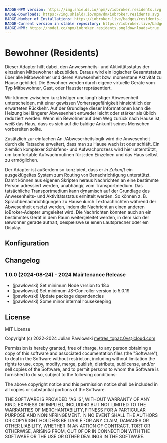 ```yaml
---
BADGE-NPM version: https://img.shields.io/npm/v/iobroker.residents.svg
BADGE-Downloads: https://img.shields.io/npm/dm/iobroker.residents.svg
BADGE-Number of Installations: https://iobroker.live/badges/residents-installed.svg
BADGE-Current version in stable repository: https://iobroker.live/badges/residents-stable.svg
BADGE-NPM: https://nodei.co/npm/iobroker.residents.png?downloads=true
---
```

# Bewohner (Residents)

Dieser Adapter hilft dabei, den Anwesenheits- und Aktivitätsstatus der einzelnen Mitbewohner abzubilden. Daraus wird ein logischer Gesamtstatus über alle Mitbewohner und deren Anwesenheit bzw. momentane Aktivität zu Hause gebildet. Die Bewohner werden durch eigene virtuelle Geräte vom Typ Mitbewohner, Gast, oder Haustier repräsentiert.

Wir können zwischen kurzfristiger und langfristiger Abwesenheit unterscheiden, mit einer gewissen Vorhersagefähigkeit hinsichtlich der erwarteten Rückkehr. Auf der Grundlage dieser Informationen kann die Heizung bei längerer Abwesenheit entweder leicht oder stärker als üblich reduziert werden. Wenn ein Bewohner auf dem Weg zurück nach Hause ist, weiß das Haus, dass es sich auf die baldige Ankunft seines Menschen vorbereiten sollte.

Zusätzlich zur einfachen An-/Abwesenheitslogik wird die Anwesenheit durch die Tatsache erweitert, dass man zu Hause wach ist oder schläft. Ein ziemlich komplexer Schlafens- und Aufwachprozess wird hier unterstützt, um komfortable Aufwachroutinen für jeden Einzelnen und das Haus selbst zu ermöglichen.

Der Adapter ist außerdem so konzipiert, dass er _in Zukunft_ ein ausgeklügeltes System zum Routing von Benachrichtigung unterstützt. Damit können aus eigenen Skripten heraus Nachrichten an eine bestimmte Person adressiert werden, unabhängig vom Transportmedium. Das tatsächliche Transportmedium kann dynamisch auf der Grundlage des Anwesenheits- und Aktivitätsstatus ermittelt werden. So können z. B. Sprachbenachrichtigungen zu Hause durch Textnachrichten während der Abwesenheit ersetzt werden, indem die Nachricht an einen anderen ioBroker-Adapter umgeleitet wird. Die Nachrichten könnten auch an ein bestimmtes Gerät in dem Raum weitergeleitet werden, in dem sich der Bewohner gerade aufhält, beispielsweise einen Lautsprecher oder ein Display.

## Konfiguration

## Changelog
### 1.0.0 (2024-08-24) - 2024 Maintenance Release

-   (jpawlowski) Set minimum Node version to 18.x
-   (jpawlowski) Set minimum JS-Controller version to 5.0.19
-   (jpawlowski) Update package dependencies
-   (jpawlowski) Some minor internal housekeeping

## License

MIT License

Copyright (c) 2022-2024 Julian Pawlowski <metres_topaz.0v@icloud.com>

Permission is hereby granted, free of charge, to any person obtaining a copy
of this software and associated documentation files (the "Software"), to deal
in the Software without restriction, including without limitation the rights
to use, copy, modify, merge, publish, distribute, sublicense, and/or sell
copies of the Software, and to permit persons to whom the Software is
furnished to do so, subject to the following conditions:

The above copyright notice and this permission notice shall be included in all
copies or substantial portions of the Software.

THE SOFTWARE IS PROVIDED "AS IS", WITHOUT WARRANTY OF ANY KIND, EXPRESS OR
IMPLIED, INCLUDING BUT NOT LIMITED TO THE WARRANTIES OF MERCHANTABILITY,
FITNESS FOR A PARTICULAR PURPOSE AND NONINFRINGEMENT. IN NO EVENT SHALL THE
AUTHORS OR COPYRIGHT HOLDERS BE LIABLE FOR ANY CLAIM, DAMAGES OR OTHER
LIABILITY, WHETHER IN AN ACTION OF CONTRACT, TORT OR OTHERWISE, ARISING FROM,
OUT OF OR IN CONNECTION WITH THE SOFTWARE OR THE USE OR OTHER DEALINGS IN THE
SOFTWARE.